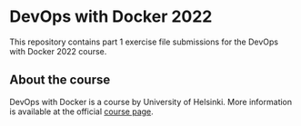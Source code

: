 # DevOps with Docker 2022

This repository contains part 1 exercise file submissions for the DevOps with Docker 2022 course.

About the course
---

DevOps with Docker is a course by University of Helsinki. More information is available at the official [course page](https://devopswithdocker.com).
